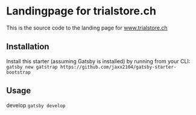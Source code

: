 
# Landingpage for trialstore.ch
This is the source code to the landing page for www.trialstore.ch

## Installation

Install this starter (assuming Gatsby is installed) by running from your CLI:
`gatsby new gatstrap https://github.com/jaxx2104/gatsby-starter-bootstrap`

## Usage

develop
`gatsby develop`
